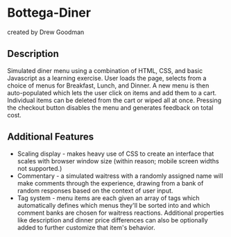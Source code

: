 # Bottega-Diner
created by Drew Goodman

## Description
Simulated diner menu using a combination of HTML, CSS, and basic Javascript as a learning exercise. User loads the page, selects from a choice of menus for Breakfast, Lunch, and Dinner. A new menu is then auto-populated which lets the user click on items and add them to a cart. Individual items can be deleted from the cart or wiped all at once. Pressing the checkout button disables the menu and generates feedback on total cost.

## Additional Features
* Scaling display - makes heavy use of CSS to create an interface that scales with browser window size (within reason; mobile screen widths not supported.)
* Commentary - a simulated waitress with a randomly assigned name will make comments through the experience, drawing from a bank of random responses based on the context of user input.
* Tag system - menu items are each given an array of tags which automatically defines which menus they'll be sorted into and which comment banks are chosen for waitress reactions. Additional properties like description and dinner price differences can also be optionally added to further customize that item's behavior.
